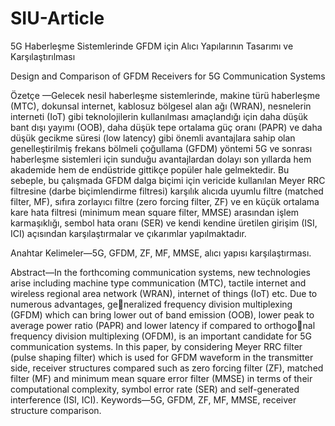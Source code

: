 # SIU-Article
5G Haberleşme Sistemlerinde GFDM için Alıcı Yapılarının Tasarımı ve Karşılaştırılması

Design and Comparison of GFDM Receivers for 5G Communication Systems

Özetçe —Gelecek nesil haberleşme sistemlerinde, makine türü
haberleşme (MTC), dokunsal internet, kablosuz bölgesel alan
ağı (WRAN), nesnelerin interneti (IoT) gibi teknolojilerin kullanılması amaçlandığı için daha düşük bant dışı yayımı (OOB),
daha düşük tepe ortalama güç oranı (PAPR) ve daha düşük
gecikme süresi (low latency) gibi önemli avantajlara sahip olan
genelleştirilmiş frekans bölmeli çoğullama (GFDM) yöntemi 5G 
ve sonrası haberleşme sistemleri için sunduğu avantajlardan 
dolayı son yıllarda hem akademide hem de endüstride gittikçe
popüler hale gelmektedir. Bu sebeple, bu çalışmada GFDM dalga
biçimi için vericide kullanılan Meyer RRC filtresine (darbe
biçimlendirme filtresi) karşılık alıcıda uyumlu filtre (matched
filter, MF), sıfıra zorlayıcı filtre (zero forcing filter, ZF) ve
en küçük ortalama kare hata filtresi (minimum mean square
filter, MMSE) arasından işlem karmaşıklığı, sembol hata oranı
(SER) ve kendi kendine üretilen girişim (ISI, ICI) açısından
karşılaştırmalar ve çıkarımlar yapılmaktadır.

Anahtar Kelimeler—5G, GFDM, ZF, MF, MMSE, alıcı yapısı
karşılaştırması.

Abstract—In the forthcoming communication systems, new
technologies arise including machine type communication (MTC),
tactile internet and wireless regional area network (WRAN),
internet of things (IoT) etc. Due to numerous advantages, generalized frequency division multiplexing (GFDM) which can
bring lower out of band emission (OOB), lower peak to average
power ratio (PAPR) and lower latency if compared to orthogonal frequency division multiplexing (OFDM), is an important
candidate for 5G communication systems. In this paper, by
considering Meyer RRC filter (pulse shaping filter) which is used
for GFDM waveform in the transmitter side, receiver structures
compared such as zero forcing filter (ZF), matched filter (MF)
and minimum mean square error filter (MMSE) in terms of
their computational complexity, symbol error rate (SER) and
self-generated interference (ISI, ICI).
Keywords—5G, GFDM, ZF, MF, MMSE, receiver structure
comparison.

